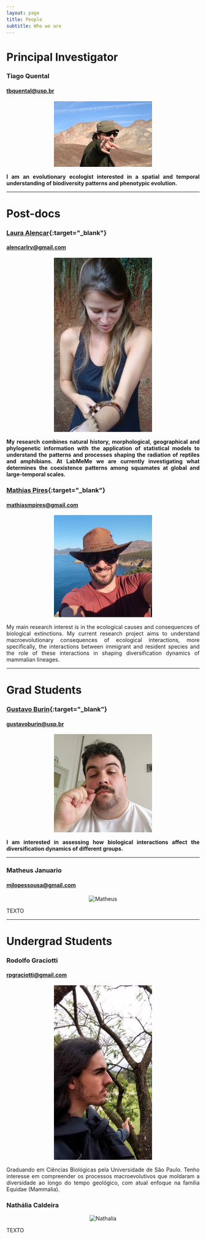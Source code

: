 ```yaml
---
layout: page
title: People
subtitle: Who we are
---
```


# Principal Investigator

### Tiago Quental

#### tbquental@usp.br

<center><img src="/img/tbq.jpg" alt="Tiago" style="width: 256px; height: 171px;"/></center>

<p align="justify">
<b>I am an evolutionary ecologist interested in a spatial and temporal understanding of biodiversity patterns and phenotypic evolution.</b>
</p>


*** 

# Post-docs

### [Laura Alencar](http://alencarlaura.weebly.com/){:target="_blank"}

#### alencarlrv@gmail.com

<center><img src="/img/lrva.png" alt="Laura" style="width: 256px; height: 454px;"/></center>

<p align="justify">
<b>My research combines natural history, morphological, geographical and phylogenetic information with the application of statistical models to understand the patterns and processes shaping the radiation of reptiles and amphibians. At LabMeMe we are currently investigating what determines the coexistence patterns among squamates at global and large-temporal scales.</b>
</p>



### [Mathias Pires](http://www.mathiasmpires.net.br/Home.html){:target="_blank"}

#### mathiasmpires@gmail.com

<center><img src="/img/mmp.jpg" alt="Indiana Jones de Bauru" style="width: 256px; height: 266px;"/></center>

<p align="justify">
My main research interest is in the ecological causes and consequences
of biological extinctions. My current research project aims to
understand macroevolutionary consequences of ecological interactions,
more specifically, the interactions between immigrant and resident
species and the role of these interactions in shaping diversification
dynamics of mammalian lineages.
</p>




***

# Grad Students

### [Gustavo Burin](https://gburin.github.io){:target="_blank"}

#### gustavoburin@usp.br

<center><img src="/img/gbf.jpg" alt="Gustavo" style="width: 256px; height: 256px;"/></center>
 
<p align="justify">
<b>I am interested in assessing how biological interactions affect the diversification dynamics of different groups.</b>
</p>

***

### Matheus Januario

#### mjlopessousa@gmail.com

<center><img src="/img/mjls.jpg" alt="Matheus" style="width: 256px; height: 256px;"/></center>

<p align="justify">
TEXTO
</p>

***

# Undergrad Students

### Rodolfo Graciotti

#### rpgraciotti@gmail.com

<center><img src="/img/rpg.jpg" alt="Rodolfo" style="width: 256px; height: 455px;"/></center>

<p align="justify">
Graduando em Ciências Biológicas pela Universidade de São Paulo. Tenho
interesse em compreender os processos macroevolutivos que moldaram a
diversidade ao longo do tempo geológico, com atual enfoque na família
Equidae (Mammalia).
</p>


### Nathália Caldeira

<center><img src="/img/nc.jpg" alt="Nathalia" style="width: 256px; height: 256px;"/></center>

<p align="justify">
TEXTO
</p>
